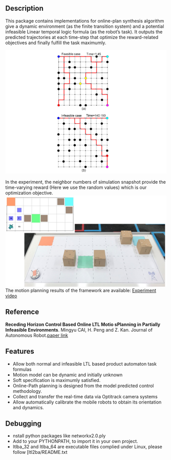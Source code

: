 ## Description

This package contains implementations for online-plan synthesis algorithm give a dynamic
environment (as the finite transition system) and a potential infeasible Linear temporal
logic formula (as the robot’s task). It outputs the predicted trajectories at each
time-step that optimize the reward-related objectives and finally fulfill the task maximumly.

![grid.png](grid.png)

In the experiment, the neighbor numbers of simulation snapshot provide the time-varying reward 
(Here we use the random values) which is our optimization objective.
![experiment.jpg](experiment.jpg)
The motion planning results of the framework are available: [Experiment video](https://www.youtube.com/watch?v=16j6TmVUrTk)
## Reference

**Receding Horizon Control Based Online LTL Motio sPlanning in Partially Infeasible
Environments**.
Mingyu CAI, H. Peng and Z. Kan. Journal of Autonomous Robot.[paper link](https://drive.google.com/file/d/1y-fGCU9np0Pt-vxuniRe6Vo35Hp2z505/view?usp=sharing)

## Features

- Allow both normal and infeasible LTL based product automaton task formulas
- Motion model can be dynamic and initially unknown
- Soft specification is maximumly satisfied.
- Online-Path planning is designed from the model predicted control methodology.
- Collect and transfer the real-time data via Optitrack camera systems 
- Allow automatically calibrate the mobile robots to obtain its orientation and dynamics.

## Debugging
- nstall python packages like networkx2.0.ply
- Add to your PYTHONPATH, to import it in your own project.
- ltlba_32 and ltlba_64 are executable files complied under Linux, please follow [ltl2ba/README.txt

